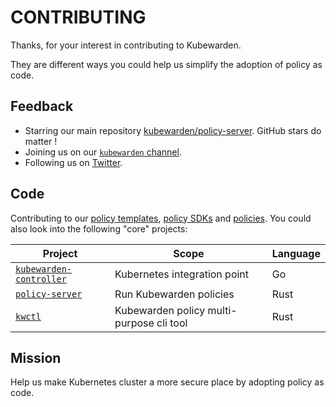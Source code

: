 # CONTRIBUTING

Thanks, for your interest in contributing to Kubewarden.

They are different ways you could help us simplify the adoption of policy as code.

## Feedback

* Starring our main repository [kubewarden/policy-server](https://github.com/kubewarden/policy-server). GitHub stars do matter !
* Joining us on our [`kubewarden` channel](https://kubernetes.slack.com/?redir=%2Fmessages%2Fkubewarden).
* Following us on [Twitter](https://twitter.com/kubewarden).

## Code 

Contributing to our [policy templates](https://github.com/topics/kubewarden-policy-template), [policy SDKs](https://github.com/topics/kubewarden-policy-sdk) and [policies](https://github.com/topics/kubewarden-policy).
You could also look into the following "core" projects:

| Project | Scope | Language |
|---------|---------|--------|
| [`kubewarden-controller`](https://github.com/kubewarden/kubewarden-controller) | Kubernetes integration point| Go |
| [`policy-server`](https://github.com/kubewarden/policy-server) | Run Kubewarden policies | Rust |
| [`kwctl`](https://github.com/kubewarden/kwctl) | Kubewarden policy multi-purpose cli tool | Rust |

## Mission

Help us make Kubernetes cluster a more secure place by adopting policy as code.
